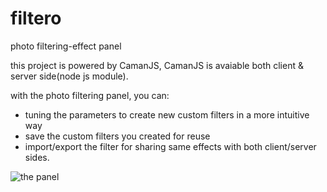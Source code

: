 # filtero
photo filtering-effect panel

this project is powered by CamanJS, CamanJS is avaiable both client & server side(node js module).

with the photo filtering panel, you can:
- tuning the parameters to create new custom filters in a more intuitive way
- save the custom filters you created for reuse
- import/export the filter for sharing same effects with both client/server sides.

![the panel](http://7mnp0e.com1.z0.glb.clouddn.com/QQ20151206-4.png)

